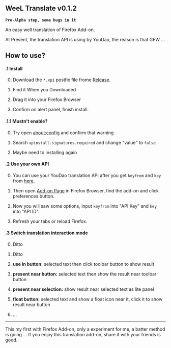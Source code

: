 ## WeeL Translate v0.1.2

**`Pre-Alpha step, some bugs in it`**

An easy well translation of Firefox Add-on.

At Present, the translation API is using by YouDao, the reason is that GFW ...

## How to use?

#### .1 Install

0. Download the `*.xpi` postfix file frome [Release](https://github.com/wallenweel/firefox-addon-weel-translate/releases).

0. Find it When you Downloaded

0. Drag it into your Firefox Browser

0. Confirm on alert panel, finish install.

#### .1.1 Mustn't enable?

0. Try open [about:config](about:config) and confirm that warning

0. Search `xpinstall.signatures.required` and change "value" to `false`

0. Maybe need to installing again

#### .2 Use your own API

0. You can use your YouDao translation API after you get `keyfrom` and `key` from [here](http://fanyi.youdao.com/openapi).

0. Then open [Add-on Page](about:addons) in Firefox Browser, find the add-on and click preferences button.

0. Now you will saw some options, input `keyfrom` into "API Key" and `key` into "API ID".

0. Refresh your tabs or reload Firefox.

#### .3 Switch translation interaction mode

0. Ditto

0. Ditto

0. **use in button:** selected text then click toolbar button to show result

0. **present near button:** selected text then show the result near toolbar button

0. **present near selection:** show result near selected text as lite panel

0. **float button:** selected text and show a float icon near it, click it to show result near button

0. ...

------

This my first with Firefox Add-on, only a experiment for me, a batter method is going ...
If you enjoy this translation add-on, share it with your friends is good.
